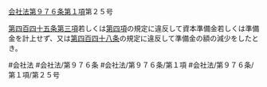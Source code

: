 [会社法第９７６条第１項](会社法＿＿＿＿第９７６条第１項)第２５号

[第四百四十五条第三項](会社法＿＿＿＿第４４５条第３項)若しくは[第四項](会社法＿＿＿＿第９７６条第４項)の規定に違反して資本準備金若しくは準備金を計上せず、又は[第四百四十八条](会社法＿＿＿＿第４４８条)の規定に違反して準備金の額の減少をしたとき。


#会社法
#会社法/第９７６条
#会社法/第９７６条/第１項
#会社法/第９７６条/第１項/第２５号
